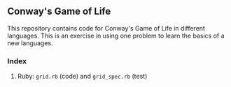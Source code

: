 ## Conway's Game of Life

This repository contains code for Conway's Game of Life in different languages.
This is an exercise in using one problem to learn the basics of a new languages.

### Index
1. Ruby: `grid.rb` (code) and `grid_spec.rb` (test)
